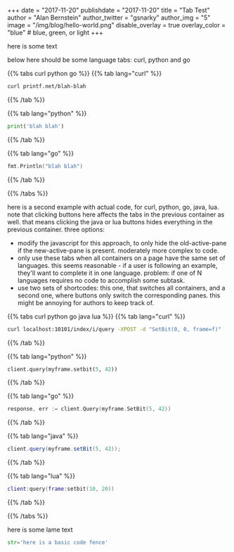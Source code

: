 +++
date = "2017-11-20"
publishdate = "2017-11-20"
title = "Tab Test"
author = "Alan Bernstein"
author_twitter = "gsnarky"
author_img = "5"
image = "/img/blog/hello-world.png"
disable_overlay = true
overlay_color = "blue" # blue, green, or light
+++

here is some text

below here should be some language tabs: curl, python and go


{{% tabs curl python go %}}
{{% tab lang="curl" %}}
```sh
curl printf.net/blah-blah
```
{{% /tab %}}

{{% tab lang="python" %}}
```python
print('blah blah')
```
{{% /tab %}}

{{% tab lang="go" %}}
```go
fmt.Println("blah blah")
```
{{% /tab %}}

{{% /tabs %}}


here is a second example with actual code, for curl, python, go, java, lua. note that clicking buttons here affects the tabs in the previous container as well. that means clicking the java or lua buttons hides everything in the previous container. three options:

- modify the javascript for this approach, to only hide the old-active-pane if the new-active-pane is present. moderately more complex to code.
- only use these tabs when all containers on a page have the same set of languages. this seems reasonable - if a user is following an example, they'll want to complete it in one language. problem: if one of N languages requires no code to accomplish some subtask.
- use two sets of shortcodes: this one, that switches all containers, and a second one, where buttons only switch the corresponding panes. this might be annoying for authors to keep track of.

{{% tabs curl python go java lua %}}
{{% tab lang="curl" %}}
```sh
curl localhost:10101/index/i/query -XPOST -d "SetBit(0, 0, frame=f)"
```
{{% /tab %}}

{{% tab lang="python" %}}
```python
client.query(myframe.setbit(5, 42))
```
{{% /tab %}}

{{% tab lang="go" %}}
```go
response, err := client.Query(myframe.SetBit(5, 42))
```
{{% /tab %}}

{{% tab lang="java" %}}
```java
client.query(myframe.setBit(5, 42));
```
{{% /tab %}}

{{% tab lang="lua" %}}
```lua
client:query(frame:setbit(10, 20))
```
{{% /tab %}}

{{% /tabs %}}


here is some lame text

```python
str='here is a basic code fence'
```

